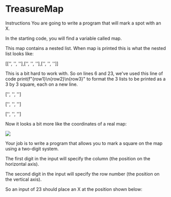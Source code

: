 # TreasureMap
 
 Instructions
You are going to write a program that will mark a spot with an X.

In the starting code, you will find a variable called map.

This map contains a nested list. When map is printed this is what the nested list looks like:

[['', '', ''],['', '', ''],['', '', '']]

This is a bit hard to work with. So on lines 6 and 23, we've used this line of code print(f"{row1}\n{row2}\n{row3}" to format the 3 lists to be printed as a 3 by 3 square, each on a new line. 

['', '', '']

['', '', '']

['', '', '']

Now it looks a bit more like the coordinates of a real map:

<img src="D:\Programming\Python\100DaysPython\Day4_RandomisationAndLists\TreasureMap\Images\TreasureMap.png">

Your job is to write a program that allows you to mark a square on the map using a two-digit system. 

The first digit in the input will specify the column (the position on the horizontal axis).

The second digit in the input will specify the row number (the position on the vertical axis). 

So an input of 23 should place an X at the position shown below: